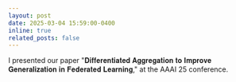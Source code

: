 ```yaml
---
layout: post
date: 2025-03-04 15:59:00-0400
inline: true
related_posts: false
---
```


I presented our paper "𝐃𝐢𝐟𝐟𝐞𝐫𝐞𝐧𝐭𝐢𝐚𝐭𝐞𝐝 𝐀𝐠𝐠𝐫𝐞𝐠𝐚𝐭𝐢𝐨𝐧 𝐭𝐨 𝐈𝐦𝐩𝐫𝐨𝐯𝐞 𝐆𝐞𝐧𝐞𝐫𝐚𝐥𝐢𝐳𝐚𝐭𝐢𝐨𝐧 𝐢𝐧 𝐅𝐞𝐝𝐞𝐫𝐚𝐭𝐞𝐝 𝐋𝐞𝐚𝐫𝐧𝐢𝐧𝐠," at the AAAI 25 conference.